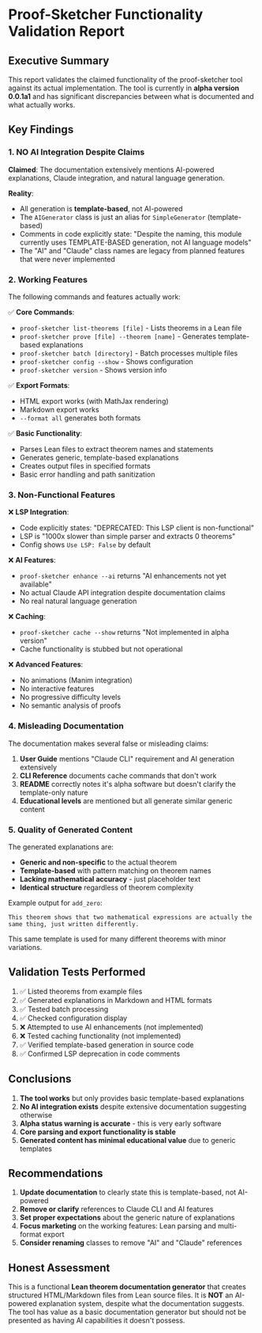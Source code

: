 # Proof-Sketcher Functionality Validation Report

## Executive Summary

This report validates the claimed functionality of the proof-sketcher tool against its actual implementation. The tool is currently in **alpha version 0.0.1a1** and has significant discrepancies between what is documented and what actually works.

## Key Findings

### 1. **NO AI Integration Despite Claims**

**Claimed**: The documentation extensively mentions AI-powered explanations, Claude integration, and natural language generation.

**Reality**: 
- All generation is **template-based**, not AI-powered
- The `AIGenerator` class is just an alias for `SimpleGenerator` (template-based)
- Comments in code explicitly state: "Despite the naming, this module currently uses TEMPLATE-BASED generation, not AI language models"
- The "AI" and "Claude" class names are legacy from planned features that were never implemented

### 2. **Working Features**

The following commands and features actually work:

✅ **Core Commands**:
- `proof-sketcher list-theorems [file]` - Lists theorems in a Lean file
- `proof-sketcher prove [file] --theorem [name]` - Generates template-based explanations
- `proof-sketcher batch [directory]` - Batch processes multiple files
- `proof-sketcher config --show` - Shows configuration
- `proof-sketcher version` - Shows version info

✅ **Export Formats**:
- HTML export works (with MathJax rendering)
- Markdown export works
- `--format all` generates both formats

✅ **Basic Functionality**:
- Parses Lean files to extract theorem names and statements
- Generates generic, template-based explanations
- Creates output files in specified formats
- Basic error handling and path sanitization

### 3. **Non-Functional Features**

❌ **LSP Integration**:
- Code explicitly states: "DEPRECATED: This LSP client is non-functional"
- LSP is "1000x slower than simple parser and extracts 0 theorems"
- Config shows `Use LSP: False` by default

❌ **AI Features**:
- `proof-sketcher enhance --ai` returns "AI enhancements not yet available"
- No actual Claude API integration despite documentation claims
- No real natural language generation

❌ **Caching**:
- `proof-sketcher cache --show` returns "Not implemented in alpha version"
- Cache functionality is stubbed but not operational

❌ **Advanced Features**:
- No animations (Manim integration)
- No interactive features
- No progressive difficulty levels
- No semantic analysis of proofs

### 4. **Misleading Documentation**

The documentation makes several false or misleading claims:

1. **User Guide** mentions "Claude CLI" requirement and AI generation extensively
2. **CLI Reference** documents cache commands that don't work
3. **README** correctly notes it's alpha software but doesn't clarify the template-only nature
4. **Educational levels** are mentioned but all generate similar generic content

### 5. **Quality of Generated Content**

The generated explanations are:
- **Generic and non-specific** to the actual theorem
- **Template-based** with pattern matching on theorem names
- **Lacking mathematical accuracy** - just placeholder text
- **Identical structure** regardless of theorem complexity

Example output for `add_zero`:
```
This theorem shows that two mathematical expressions are actually the same thing, just written differently.
```

This same template is used for many different theorems with minor variations.

## Validation Tests Performed

1. ✅ Listed theorems from example files
2. ✅ Generated explanations in Markdown and HTML formats
3. ✅ Tested batch processing
4. ✅ Checked configuration display
5. ❌ Attempted to use AI enhancements (not implemented)
6. ❌ Tested caching functionality (not implemented)
7. ✅ Verified template-based generation in source code
8. ✅ Confirmed LSP deprecation in code comments

## Conclusions

1. **The tool works** but only provides basic template-based explanations
2. **No AI integration exists** despite extensive documentation suggesting otherwise
3. **Alpha status warning is accurate** - this is very early software
4. **Core parsing and export functionality is stable**
5. **Generated content has minimal educational value** due to generic templates

## Recommendations

1. **Update documentation** to clearly state this is template-based, not AI-powered
2. **Remove or clarify** references to Claude CLI and AI features
3. **Set proper expectations** about the generic nature of explanations
4. **Focus marketing** on the working features: Lean parsing and multi-format export
5. **Consider renaming** classes to remove "AI" and "Claude" references

## Honest Assessment

This is a functional **Lean theorem documentation generator** that creates structured HTML/Markdown files from Lean source files. It is **NOT** an AI-powered explanation system, despite what the documentation suggests. The tool has value as a basic documentation generator but should not be presented as having AI capabilities it doesn't possess.